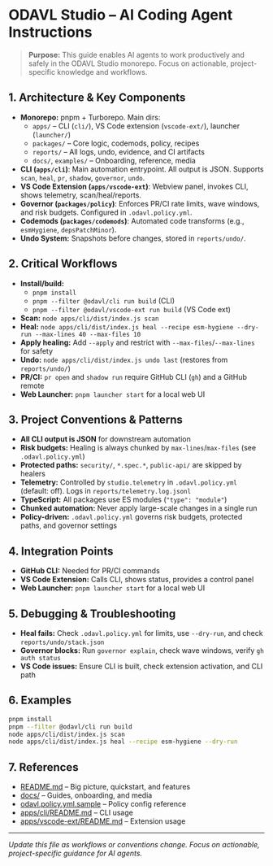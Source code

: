 
# ODAVL Studio – AI Coding Agent Instructions

> **Purpose:** This guide enables AI agents to work productively and safely in the ODAVL Studio monorepo. Focus on actionable, project-specific knowledge and workflows.

## 1. Architecture & Key Components

- **Monorepo:** pnpm + Turborepo. Main dirs:
	- `apps/` – CLI (`cli/`), VS Code extension (`vscode-ext/`), launcher (`launcher/`)
	- `packages/` – Core logic, codemods, policy, recipes
	- `reports/` – All logs, undo, evidence, and CI artifacts
	- `docs/`, `examples/` – Onboarding, reference, media
- **CLI (`apps/cli`)**: Main automation entrypoint. All output is JSON. Supports `scan`, `heal`, `pr`, `shadow`, `governor`, `undo`.
- **VS Code Extension (`apps/vscode-ext`)**: Webview panel, invokes CLI, shows telemetry, scan/heal/reports.
- **Governor (`packages/policy`)**: Enforces PR/CI rate limits, wave windows, and risk budgets. Configured in `.odavl.policy.yml`.
- **Codemods (`packages/codemods`)**: Automated code transforms (e.g., `esmHygiene`, `depsPatchMinor`).
- **Undo System:** Snapshots before changes, stored in `reports/undo/`.

## 2. Critical Workflows

- **Install/build:**
	- `pnpm install`
	- `pnpm --filter @odavl/cli run build` (CLI)
	- `pnpm --filter @odavl/vscode-ext run build` (VS Code ext)
- **Scan:** `node apps/cli/dist/index.js scan`
- **Heal:** `node apps/cli/dist/index.js heal --recipe esm-hygiene --dry-run --max-lines 40 --max-files 10`
- **Apply healing:** Add `--apply` and restrict with `--max-files`/`--max-lines` for safety
- **Undo:** `node apps/cli/dist/index.js undo last` (restores from `reports/undo/`)
- **PR/CI:** `pr open` and `shadow run` require GitHub CLI (`gh`) and a GitHub remote
- **Web Launcher:** `pnpm launcher start` for a local web UI

## 3. Project Conventions & Patterns

- **All CLI output is JSON** for downstream automation
- **Risk budgets:** Healing is always chunked by `max-lines`/`max-files` (see `.odavl.policy.yml`)
- **Protected paths:** `security/`, `*.spec.*`, `public-api/` are skipped by healers
- **Telemetry:** Controlled by `studio.telemetry` in `.odavl.policy.yml` (default: off). Logs in `reports/telemetry.log.jsonl`
- **TypeScript:** All packages use ES modules (`"type": "module"`)
- **Chunked automation:** Never apply large-scale changes in a single run
- **Policy-driven:** `.odavl.policy.yml` governs risk budgets, protected paths, and governor settings

## 4. Integration Points

- **GitHub CLI:** Needed for PR/CI commands
- **VS Code Extension:** Calls CLI, shows status, provides a control panel
- **Web Launcher:** `pnpm launcher start` for a local web UI

## 5. Debugging & Troubleshooting

- **Heal fails:** Check `.odavl.policy.yml` for limits, use `--dry-run`, and check `reports/undo/stack.json`
- **Governor blocks:** Run `governor explain`, check wave windows, verify `gh auth status`
- **VS Code issues:** Ensure CLI is built, check extension activation, and CLI path

## 6. Examples

```sh
pnpm install
pnpm --filter @odavl/cli run build
node apps/cli/dist/index.js scan
node apps/cli/dist/index.js heal --recipe esm-hygiene --dry-run
```

## 7. References

- [README.md](../README.md) – Big picture, quickstart, and features
- [docs/](../docs/) – Guides, onboarding, and media
- [odavl.policy.yml.sample](../odavl.policy.yml.sample) – Policy config reference
- [apps/cli/README.md](../apps/cli/README.md) – CLI usage
- [apps/vscode-ext/README.md](../apps/vscode-ext/README.md) – Extension usage

---

_Update this file as workflows or conventions change. Focus on actionable, project-specific guidance for AI agents._

